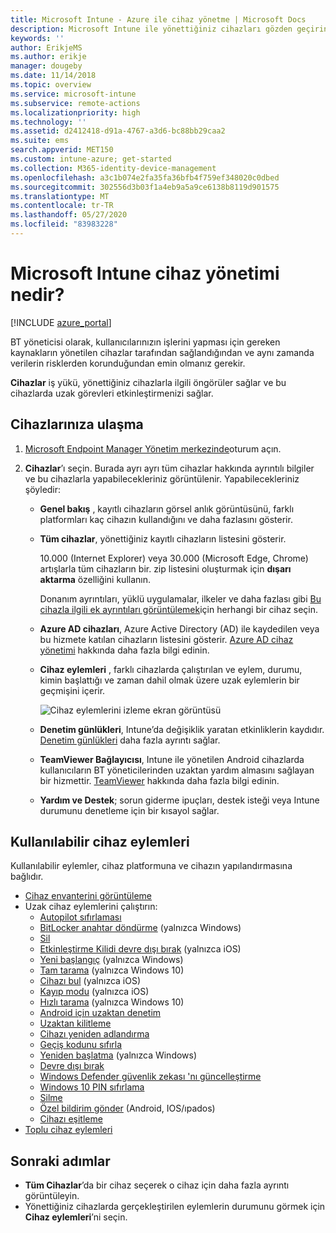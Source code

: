 ```yaml
---
title: Microsoft Intune - Azure ile cihaz yönetme | Microsoft Docs
description: Microsoft Intune ile yönettiğiniz cihazları gözden geçirin. Cihazlar listesini cvs biçimine aktarın, Azure Active Directory katılımlı cihazlarınızı görüntüleyin, cihazdaki eylemlerin değişiklik günlüğünü gözden geçirin, BT yöneticilerinin Android cihazlarda uzaktan sorun gidermeleri için TeamViewer Connector’ı kullanın ve cihazlarınızda çalıştırabileceğiniz tüm eylemleri görüntüleyin.
keywords: ''
author: ErikjeMS
ms.author: erikje
manager: dougeby
ms.date: 11/14/2018
ms.topic: overview
ms.service: microsoft-intune
ms.subservice: remote-actions
ms.localizationpriority: high
ms.technology: ''
ms.assetid: d2412418-d91a-4767-a3d6-bc88bb29caa2
ms.suite: ems
search.appverid: MET150
ms.custom: intune-azure; get-started
ms.collection: M365-identity-device-management
ms.openlocfilehash: a3c1b074e2fa35fa36bfb4f759ef348020c0dbed
ms.sourcegitcommit: 302556d3b03f1a4eb9a5a9ce6138b8119d901575
ms.translationtype: MT
ms.contentlocale: tr-TR
ms.lasthandoff: 05/27/2020
ms.locfileid: "83983228"
---
```

# <a name="what-is-microsoft-intune-device-management"></a>Microsoft Intune cihaz yönetimi nedir?

[!INCLUDE [azure_portal](../includes/azure_portal.md)]

BT yöneticisi olarak, kullanıcılarınızın işlerini yapması için gereken kaynakların yönetilen cihazlar tarafından sağlandığından ve aynı zamanda verilerin risklerden korunduğundan emin olmanız gerekir.

**Cihazlar** iş yükü, yönettiğiniz cihazlarla ilgili öngörüler sağlar ve bu cihazlarda uzak görevleri etkinleştirmenizi sağlar.

## <a name="get-to-your-devices"></a>Cihazlarınıza ulaşma

1. [Microsoft Endpoint Manager Yönetim merkezinde](https://go.microsoft.com/fwlink/?linkid=2109431)oturum açın.
3. **Cihazlar**’ı seçin. Burada ayrı ayrı tüm cihazlar hakkında ayrıntılı bilgiler ve bu cihazlarla yapabilecekleriniz görüntülenir. Yapabilecekleriniz şöyledir:

   - **Genel bakış** , kayıtlı cihazların görsel anlık görüntüsünü, farklı platformları kaç cihazın kullandığını ve daha fazlasını gösterir.
   - **Tüm cihazlar**, yönettiğiniz kayıtlı cihazların listesini gösterir.

     10.000 (Internet Explorer) veya 30.000 (Microsoft Edge, Chrome) artışlarla tüm cihazların bir. zip listesini oluşturmak için **dışarı aktarma** özelliğini kullanın.

     Donanım ayrıntıları, yüklü uygulamalar, ilkeler ve daha fazlası gibi [Bu cihazla ilgili ek ayrıntıları görüntülemek](device-inventory.md)için herhangi bir cihaz seçin.

   - **Azure AD cihazları**, Azure Active Directory (AD) ile kaydedilen veya bu hizmete katılan cihazların listesini gösterir. [Azure AD cihaz yönetimi](https://docs.microsoft.com/azure/active-directory/device-management-introduction) hakkında daha fazla bilgi edinin.
   - **Cihaz eylemleri** , farklı cihazlarda çalıştırılan ve eylem, durumu, kimin başlattığı ve zaman dahil olmak üzere uzak eylemlerin bir geçmişini içerir.

     ![Cihaz eylemlerini izleme ekran görüntüsü](./media/device-management/monitor-device-actions.png)

   - **Denetim günlükleri**, Intune’da değişiklik yaratan etkinliklerin kaydıdır. [Denetim günlükleri](../fundamentals/monitor-audit-logs.md) daha fazla ayrıntı sağlar.
   - **TeamViewer Bağlayıcısı**, Intune ile yönetilen Android cihazlarda kullanıcıların BT yöneticilerinden uzaktan yardım almasını sağlayan bir hizmettir. [TeamViewer](teamviewer-support.md) hakkında daha fazla bilgi edinin.
   - **Yardım ve Destek**; sorun giderme ipuçları, destek isteği veya Intune durumunu denetleme için bir kısayol sağlar.

## <a name="available-device-actions"></a>Kullanılabilir cihaz eylemleri
Kullanılabilir eylemler, cihaz platformuna ve cihazın yapılandırmasına bağlıdır.

- [Cihaz envanterini görüntüleme](device-inventory.md)
- Uzak cihaz eylemlerini çalıştırın:
  - [Autopilot sıfırlaması](https://docs.microsoft.com/windows/deployment/windows-autopilot/windows-autopilot-reset#reset-devices-with-remote-windows-autopilot-reset)
  - [BitLocker anahtar döndürme](../protect/encrypt-devices.md#rotate-bitlocker-recovery-keys) (yalnızca Windows)
  - [Sil](devices-wipe.md#delete-devices-from-the-intune-portal)
  - [Etkinleştirme Kilidi devre dışı bırak](device-activation-lock-disable.md) (yalnızca iOS)
  - [Yeni başlangıç](device-fresh-start.md) (yalnızca Windows)
  - [Tam tarama](../configuration/device-restrictions-windows-10.md#microsoft-defender-antivirus) (yalnızca Windows 10)
  - [Cihazı bul](device-locate.md) (yalnızca iOS)
  - [Kayıp modu](device-lost-mode.md) (yalnızca iOS)
  - [Hızlı tarama](../configuration/device-restrictions-windows-10.md#microsoft-defender-antivirus) (yalnızca Windows 10)
  - [Android için uzaktan denetim](teamviewer-support.md)
  - [Uzaktan kilitleme](device-remote-lock.md)
  - [Cihazı yeniden adlandırma](device-rename.md)
  - [Geçiş kodunu sıfırla](device-passcode-reset.md)
  - [Yeniden başlatma](device-restart.md) (yalnızca Windows)
  - [Devre dışı bırak](devices-wipe.md#retire)
  - [Windows Defender güvenlik zekası 'nı güncelleştirme](https://docs.microsoft.com/windows/security/threat-protection/windows-defender-antivirus/manage-protection-updates-windows-defender-antivirus)
  - [Windows 10 PIN sıfırlama](device-windows-pin-reset.md)
  - [Silme](devices-wipe.md#wipe)
  - [Özel bildirim gönder](custom-notifications.md#send-a-custom-notification-to-a-single-device) (Android, IOS/ıpados)
  - [Cihazı eşitleme](device-sync.md)
- [Toplu cihaz eylemleri](bulk-device-actions.md)

## <a name="next-steps"></a>Sonraki adımlar

- **Tüm Cihazlar**’da bir cihaz seçerek o cihaz için daha fazla ayrıntı görüntüleyin.
- Yönettiğiniz cihazlarda gerçekleştirilen eylemlerin durumunu görmek için **Cihaz eylemleri**’ni seçin.

